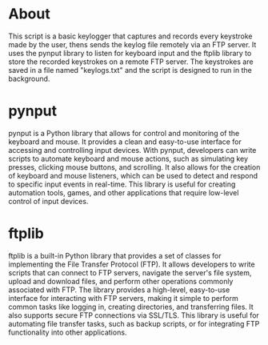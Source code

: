 # About

This script is a basic keylogger that captures and records every keystroke made by the user, thens sends the keylog file remotely via an FTP server. It uses the pynput library to listen for keyboard input and the ftplib library to store the recorded keystrokes on a remote FTP server. The keystrokes are saved in a file named "keylogs.txt" and the script is designed to run in the background.

# pynput

pynput is a Python library that allows for control and monitoring of the keyboard and mouse. It provides a clean and easy-to-use interface for accessing and controlling input devices. With pynput, developers can write scripts to automate keyboard and mouse actions, such as simulating key presses, clicking mouse buttons, and scrolling. It also allows for the creation of keyboard and mouse listeners, which can be used to detect and respond to specific input events in real-time. This library is useful for creating automation tools, games, and other applications that require low-level control of input devices.

# ftplib

ftplib is a built-in Python library that provides a set of classes for implementing the File Transfer Protocol (FTP). It allows developers to write scripts that can connect to FTP servers, navigate the server's file system, upload and download files, and perform other operations commonly associated with FTP. The library provides a high-level, easy-to-use interface for interacting with FTP servers, making it simple to perform common tasks like logging in, creating directories, and transferring files. It also supports secure FTP connections via SSL/TLS. This library is useful for automating file transfer tasks, such as backup scripts, or for integrating FTP functionality into other applications.
